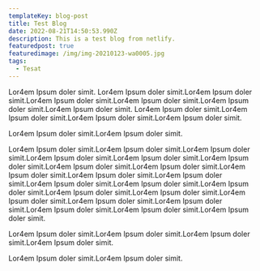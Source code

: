 ```yaml
---
templateKey: blog-post
title: Test Blog
date: 2022-08-21T14:50:53.990Z
description: This is a test blog from netlify.
featuredpost: true
featuredimage: /img/img-20210123-wa0005.jpg
tags:
  - Tesat
---
```

Lor4em Ipsum doler simit. Lor4em Ipsum doler simit.Lor4em Ipsum doler simit.Lor4em Ipsum doler simit.Lor4em Ipsum doler simit.Lor4em Ipsum doler simit.Lor4em Ipsum doler simit. 
Lor4em Ipsum doler simit.Lor4em Ipsum doler simit.Lor4em Ipsum doler simit.Lor4em Ipsum doler simit.

Lor4em Ipsum doler simit.Lor4em Ipsum doler simit.

Lor4em Ipsum doler simit.Lor4em Ipsum doler simit.Lor4em Ipsum doler simit.Lor4em Ipsum doler simit.Lor4em Ipsum doler simit.Lor4em Ipsum doler simit.Lor4em Ipsum doler simit.Lor4em Ipsum doler simit.Lor4em Ipsum doler simit.Lor4em Ipsum doler simit.Lor4em Ipsum doler simit.Lor4em Ipsum doler simit.Lor4em Ipsum doler simit.Lor4em Ipsum doler simit.Lor4em Ipsum doler simit.Lor4em Ipsum doler simit.Lor4em Ipsum doler simit.Lor4em Ipsum doler simit.Lor4em Ipsum doler simit.Lor4em Ipsum doler simit.Lor4em Ipsum doler simit.Lor4em Ipsum doler simit.



Lor4em Ipsum doler simit.Lor4em Ipsum doler simit.Lor4em Ipsum doler simit.Lor4em Ipsum doler simit.

Lor4em Ipsum doler simit.Lor4em Ipsum doler simit.